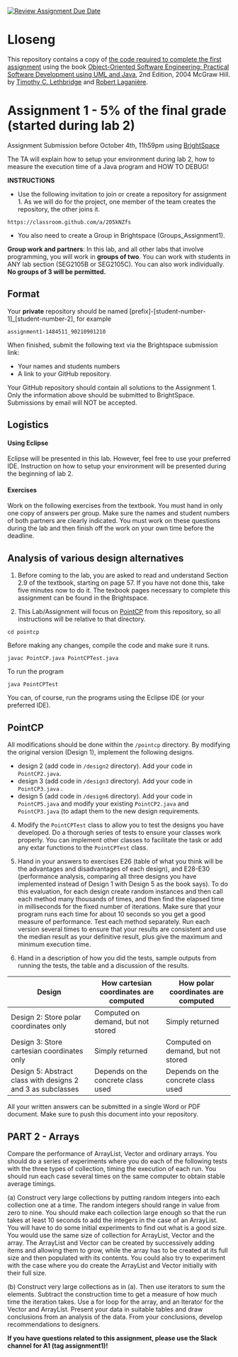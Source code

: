 [![Review Assignment Due Date](https://classroom.github.com/assets/deadline-readme-button-24ddc0f5d75046c5622901739e7c5dd533143b0c8e959d652212380cedb1ea36.svg)](https://classroom.github.com/a/205kNZfs)
# Lloseng

This repository contains a copy of [the code required to complete the first assignment](https://github.com/TimLethbridge/Lloseng)
using the book [Object-Oriented Software Engineering: Practical Software
Development using UML and Java](http://www.site.uottawa.ca/school/research/lloseng/), 2nd Edition, 2004 McGraw Hill.
by [Timothy C. Lethbridge](http://www.eecs.uottawa.ca/~tcl) and
[Robert Laganière](http://www.eecs.uottawa.ca/~laganier).

# Assignment 1 - 5% of the final grade (started during lab 2) 

Assignment Submission before October 4th, 11h59pm using [BrightSpace](https://uottawa.brightspace.com/)

The TA will explain how to setup your environment during lab 2, how to measure the execution time of a Java program and HOW TO DEBUG!

**INSTRUCTIONS**

* Use the following invitation to join or create a repository for assignment 1. As we will do for the project, one member of the team creates the repository, the other joins it. 

```
https://classroom.github.com/a/205kNZfs
```
* You also need to create a Group in Brightspace (Groups_Assignment1).

**Group work and partners**: In this lab, and all other labs that involve programming, you
will work in **groups of two**. You can work with students in ANY lab section (SEG2105B or SEG2105C). 
You can also work individually. **No groups of 3 will be permitted.**

## Format

Your **private** repository should be named \[prefix\]-\[student-number-1\]_\[student-number-2\], for example

```
assignment1-1484511_90210901210
```

When finished, submit the following text via the Brightspace submission link: 

* Your names and students numbers
* A link to your GitHub repository.

Your GitHub repository should contain all solutions to the Assignment 1.
Only the information above should be submitted to BrightSpace.
Submissions by email will NOT be accepted.

## Logistics

#### Using Eclipse

Eclipse will be presented in this lab. However, feel free to use your preferred IDE.
Instruction on how to setup your environment will be presented during the beginning of lab 2. 

#### Exercises

Work on the following exercises from the textbook. You must hand in
only one copy of answers per group. Make sure the names and student numbers
of both partners are clearly indicated. You must work on these questions
during the lab and then finish off the work on your own time before the deadline.

## Analysis of various design alternatives

1. Before coming to the lab, you are asked to read and understand Section 2.9 of
the textbook, starting on page 57. If you have not done this, take five
minutes now to do it. The texbook pages necessary to complete this assignment can be found in the Brightspace.

2. This Lab/Assignment will focus on [PointCP](/pointcp) from this repository,
so all instructions will be relative to that directory.

```
cd pointcp
```

Before making any changes, compile the code and make sure it runs.

```
javac PointCP.java PointCPTest.java
```

To run the program

```
java PointCPTest
```
You can, of course, run the programs using the Eclipse IDE (or your preferred IDE).

## PointCP

All modifications should be done within the `/pointcp` directory.
By modifying the original version (Design 1), implement the following designs.

* design 2 (add code in `/design2` directory). Add your code in  `PointCP2.java`. 
* design 3 (add code in `/design3` directory). Add your code in  `PointCP3.java` . 
* design 5 (add code in `/design6` directory). Add your code in  `PointCP5.java` and modify your existing  `PointCP2.java` and  `PointCP3.java` (to adapt them to the new design requirements. 

4. Modify the `PointCPTest` class to allow you to test the designs you
have developed. Do a thorough series of tests to ensure your classes work properly. You can implement other classes to facilitate the task or add any extar functions to the `PointCPTest` class. 

5. Hand in your answers to exercises E26 (table of what you think will be the advantages and
disadvantages of each design), and E28-E30 (performance analysis, comparing all three
designs you have implemented instead of Design 1 with Design 5 as the book says). To do
this evaluation, for each design create random instances and then call each method many
thousands of times, and then find the elapsed time in milliseconds for the fixed number
of iterations. Make sure that your program runs each time for about 10 seconds so you
get a good measure of performance. Test each method separately. Run each version
several times to ensure that your results are consistent and use the median result as your
definitive result, plus give the maximum and minimum execution time.

6. Hand in a description of how you did the tests, sample outputs from running the tests,
the table and a discussion of the results.


| Design | How cartesian coordinates are computed | How polar coordinates are computed |
| --- | --- | --- |
| Design 2: Store polar coordinates only | Computed on demand, but not stored| Simply returned |
| Design 3: Store cartesian coordinates only | Simply returned | Computed on demand, but not stored |
| Design 5: Abstract class with designs 2 and 3 as subclasses| Depends on the concrete class used | Depends on the concrete class used |

All your written answers can be submitted in a single Word or PDF document. Make sure to push this document into your repository.

## PART 2 - Arrays

Compare the performance of ArrayList, Vector and ordinary arrays. You should do a
series of experiments where you do each of the following tests with the three types of
collection, timing the execution of each run. You should run each case several times on
the same computer to obtain stable average timings.

(a) Construct very large collections by putting random integers into each collection
one at a time. The random integers should range in value from zero to nine. You
should make each collection large enough so that the run takes at least 10 seconds to
add the integers in the case of an ArrayList. You will have to do some initial
experiments to find out what is a good size. You would use the same size of collection
for ArrayList, Vector and the array. The ArrayList and Vector can be created by
successively adding items and allowing them to grow, while the array has to be
created at its full size and then populated with its contents. You could also try to
experiment with the case where you do create the ArrayList and Vector initially with
their full size.

(b) Construct very large collections as in (a). Then use iterators to sum the elements.
Subtract the construction time to get a measure of how much time the iteration takes.
Use a for loop for the array, and an Iterator for the Vector and ArrayList.
Present your data in suitable tables and draw conclusions from an analysis of the data. From
your conclusions, develop recommendations to designers.


**If you have questions related to this assignment, please use the Slack channel for A1 (tag assignment1)!**
